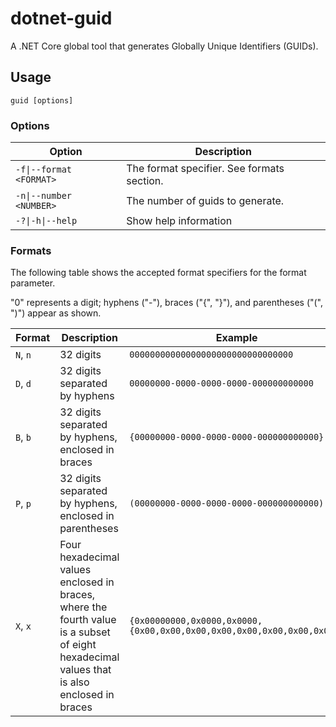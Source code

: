 # dotnet-guid
A .NET Core global tool that generates Globally Unique Identifiers (GUIDs).

## Usage

```
guid [options]
```

### Options

| Option                 | Description                                  |
| ---------------------- | -------------------------------------------- |
| `-f\|--format <FORMAT>` | The format specifier. See formats section.   |
| `-n\|--number <NUMBER>` | The number of guids to generate.             |
| `-?\|-h\|--help`         | Show help information                        |

### Formats

The following table shows the accepted format specifiers for the format parameter.
  
"0" represents a digit; hyphens ("-"), braces ("{", "}"), and parentheses ("(", ")") appear as shown.

| Format   | Description                                                                                                                                | Example                                                                   |
| -------- | ------------------------------------------------------------------------------------------------------------------------------------------ | ------------------------------------------------------------------------- |
| `N`, `n` | 32 digits                                                                                                                                  | `00000000000000000000000000000000`                                        |
| `D`, `d` | 32 digits separated by hyphens                                                                                                             | `00000000-0000-0000-0000-000000000000`                                    |
| `B`, `b` | 32 digits separated by hyphens, enclosed in braces                                                                                         | `{00000000-0000-0000-0000-000000000000}`                                  |
| `P`, `p` | 32 digits separated by hyphens, enclosed in parentheses                                                                                    | `(00000000-0000-0000-0000-000000000000)`                                  |
| `X`, `x` | Four hexadecimal values enclosed in braces, where the fourth value is a subset of eight hexadecimal values that is also enclosed in braces | `{0x00000000,0x0000,0x0000,{0x00,0x00,0x00,0x00,0x00,0x00,0x00,0x00}}`    |
